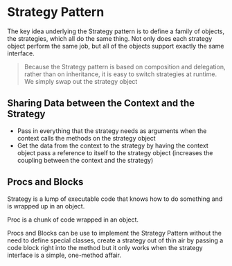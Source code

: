 # Strategy Pattern

The key idea underlying the Strategy pattern is to define a family of objects, the strategies, which all do the same thing. Not only does each strategy object perform the same job, but all of the objects support exactly the same interface.

> Because the Strategy pattern is based on composition and delegation, rather than on inheritance, it is easy to switch strategies at runtime. We simply swap out the strategy object

## Sharing Data between the Context and the Strategy
- Pass in everything that the strategy needs as arguments when the context calls the methods on the strategy object
- Get the data from the context to the strategy by having the context object pass a reference to itself to the strategy object (increases the coupling between the context and the strategy)

## Procs and Blocks
Strategy is a lump of executable code that knows how to do something and is wrapped up in an object.

Proc is a chunk of code wrapped in an object.

Procs and Blocks can be use to implement the Strategy Pattern without the need to define special classes, create a strategy out of thin air by passing a code block right into the method but it only works when the strategy interface is a simple, one-method affair.
